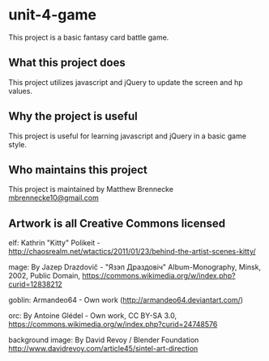 # unit-4-game

This project is a basic fantasy card battle game.

## What this project does

This project utilizes javascript and jQuery to update the screen and hp values.

## Why the project is useful

This project is useful for learning javascript and jQuery in a basic game style.

## Who maintains this project

This project is maintained by Matthew Brennecke mbrennecke10@gmail.com

## Artwork is all Creative Commons licensed

elf: Kathrin "Kitty" Polikeit - http://chaosrealm.net/wtactics/2011/01/23/behind-the-artist-scenes-kitty/

mage: By Jazep Drazdovič - "Язэп Драздовіч" Album-Monography, Minsk, 2002, Public Domain, https://commons.wikimedia.org/w/index.php?curid=12838212

goblin: Armandeo64 - Own work (http://armandeo64.deviantart.com/)

orc: By Antoine Glédel - Own work, CC BY-SA 3.0, https://commons.wikimedia.org/w/index.php?curid=24748576

background image: By David Revoy / Blender Foundation http://www.davidrevoy.com/article45/sintel-art-direction


